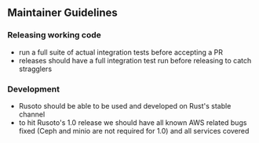 ## Maintainer Guidelines

### Releasing working code

* run a full suite of actual integration tests before accepting a PR
* releases should have a full integration test run before releasing to catch stragglers

### Development

* Rusoto should be able to be used and developed on Rust's stable channel
* to hit Rusoto's 1.0 release we should have all known AWS related bugs fixed (Ceph and minio are not required for 1.0) and all services covered
